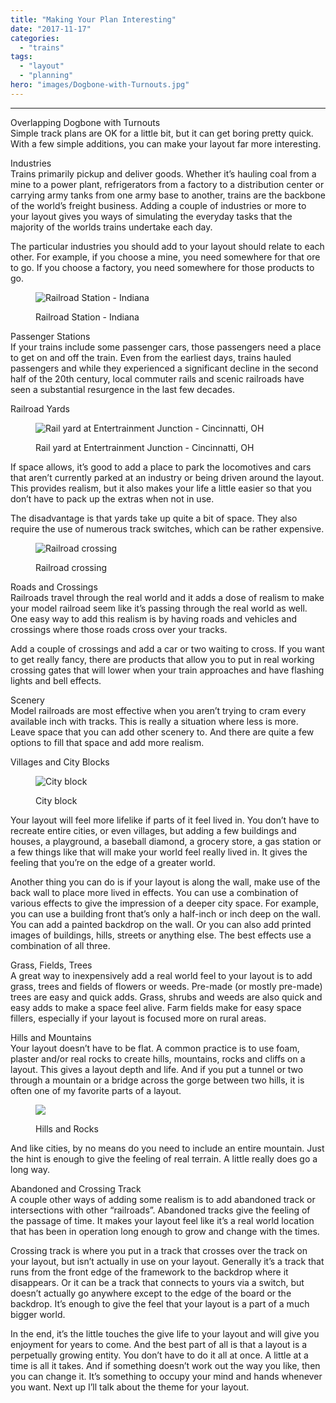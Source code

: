 ```yaml
---
title: "Making Your Plan Interesting"
date: "2017-11-17"
categories: 
  - "trains"
tags: 
  - "layout"
  - "planning"
hero: "images/Dogbone-with-Turnouts.jpg"
---
```


* * *

  
Overlapping Dogbone with Turnouts  
Simple track plans are OK for a little bit, but it can get boring pretty quick. With a few simple additions, you can make your layout far more interesting.

Industries  
Trains primarily pickup and deliver goods. Whether it’s hauling coal from a mine to a power plant, refrigerators from a factory to a distribution center or carrying army tanks from one army base to another, trains are the backbone of the world’s freight business. Adding a couple of industries or more to your layout gives you ways of simulating the everyday tasks that the majority of the worlds trains undertake each day.

The particular industries you should add to your layout should relate to each other. For example, if you choose a mine, you need somewhere for that ore to go. If you choose a factory, you need somewhere for those products to go.

<figure>

![Railroad Station - Indiana](images/800px-Railroad_Station_Indiana_Pa.jpg)

<figcaption>

Railroad Station - Indiana

</figcaption>

</figure>

Passenger Stations  
If your trains include some passenger cars, those passengers need a place to get on and off the train. Even from the earliest days, trains hauled passengers and while they experienced a significant decline in the second half of the 20th century, local commuter rails and scenic railroads have seen a substantial resurgence in the last few decades.

Railroad Yards

<figure>

![Rail yard at Entertrainment Junction - Cincinnatti, OH](images/RailYard.jpg)

<figcaption>

Rail yard at Entertrainment Junction - Cincinnatti, OH

</figcaption>

</figure>

If space allows, it’s good to add a place to park the locomotives and cars that aren’t currently parked at an industry or being driven around the layout. This provides realism, but it also makes your life a little easier so that you don’t have to pack up the extras when not in use.

The disadvantage is that yards take up quite a bit of space. They also require the use of numerous track switches, which can be rather expensive.

<figure>

![Railroad crossing](images/Frank_Darabi_Ln_railroad_crossing.jpg)

<figcaption>

Railroad crossing

</figcaption>

</figure>

Roads and Crossings  
Railroads travel through the real world and it adds a dose of realism to make your model railroad seem like it’s passing through the real world as well. One easy way to add this realism is by having roads and vehicles and crossings where those roads cross over your tracks.

Add a couple of crossings and add a car or two waiting to cross. If you want to get really fancy, there are products that allow you to put in real working crossing gates that will lower when your train approaches and have flashing lights and bell effects.

Scenery  
Model railroads are most effective when you aren’t trying to cram every available inch with tracks. This is really a situation where less is more. Leave space that you can add other scenery to. And there are quite a few options to fill that space and add more realism.

Villages and City Blocks

<figure>

![City block](images/City-Block.jpg)

<figcaption>

City block

</figcaption>

</figure>

Your layout will feel more lifelike if parts of it feel lived in. You don’t have to recreate entire cities, or even villages, but adding a few buildings and houses, a playground, a baseball diamond, a grocery store, a gas station or a few things like that will make your world feel really lived in. It gives the feeling that you’re on the edge of a greater world.

Another thing you can do is if your layout is along the wall, make use of the back wall to place more lived in effects. You can use a combination of various effects to give the impression of a deeper city space. For example, you can use a building front that’s only a half-inch or inch deep on the wall. You can add a painted backdrop on the wall. Or you can also add printed images of buildings, hills, streets or anything else. The best effects use a combination of all three.

Grass, Fields, Trees  
A great way to inexpensively add a real world feel to your layout is to add grass, trees and fields of flowers or weeds. Pre-made (or mostly pre-made) trees are easy and quick adds. Grass, shrubs and weeds are also quick and easy adds to make a space feel alive. Farm fields make for easy space fillers, especially if your layout is focused more on rural areas.

Hills and Mountains  
Your layout doesn’t have to be flat. A common practice is to use foam, plaster and/or real rocks to create hills, mountains, rocks and cliffs on a layout. This gives a layout depth and life. And if you put a tunnel or two through a mountain or a bridge across the gorge between two hills, it is often one of my favorite parts of a layout.

<figure>

![](images/HillsAndRocks.jpg)

<figcaption>

Hills and Rocks

</figcaption>

</figure>

And like cities, by no means do you need to include an entire mountain. Just the hint is enough to give the feeling of real terrain. A little really does go a long way.

Abandoned and Crossing Track  
A couple other ways of adding some realism is to add abandoned track or intersections with other “railroads”. Abandoned tracks give the feeling of the passage of time. It makes your layout feel like it’s a real world location that has been in operation long enough to grow and change with the times.

Crossing track is where you put in a track that crosses over the track on your layout, but isn’t actually in use on your layout. Generally it’s a track that runs from the front edge of the framework to the backdrop where it disappears. Or it can be a track that connects to yours via a switch, but doesn’t actually go anywhere except to the edge of the board or the backdrop. It’s enough to give the feel that your layout is a part of a much bigger world.

In the end, it’s the little touches the give life to your layout and will give you enjoyment for years to come. And the best part of all is that a layout is a perpetually growing entity. You don’t have to do it all at once. A little at a time is all it takes. And if something doesn’t work out the way you like, then you can change it. It’s something to occupy your mind and hands whenever you want. Next up I’ll talk about the theme for your layout.
